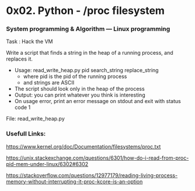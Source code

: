 # 0x02. Python - /proc filesystem

### System programming & Algorithm ― Linux programming


Task : Hack the VM

Write a script that finds a string in the heap of a running process, and replaces it.

* Usage: read_write_heap.py pid search_string replace_string
  * where pid is the pid of the running process
  * and strings are ASCII
* The script should look only in the heap of the process
* Output: you can print whatever you think is interesting
* On usage error, print an error message on stdout and exit with status code 1



File: read_write_heap.py


### Usefull Links:

https://www.kernel.org/doc/Documentation/filesystems/proc.txt

https://unix.stackexchange.com/questions/6301/how-do-i-read-from-proc-pid-mem-under-linux/6302#6302

https://stackoverflow.com/questions/12977179/reading-living-process-memory-without-interrupting-it-proc-kcore-is-an-option
